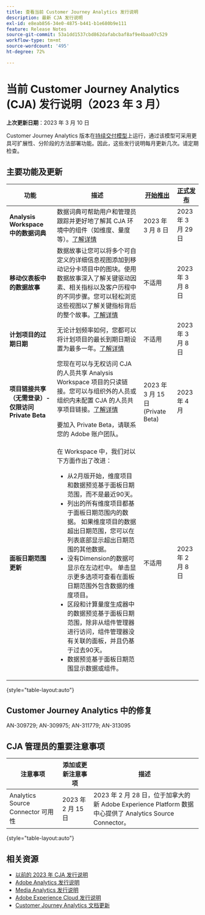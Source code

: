 ```yaml
---
title: 查看当前 Customer Journey Analytics 发行说明
description: 最新 CJA 发行说明
exl-id: e8eab856-34e0-4875-b441-b1e680b9e111
feature: Release Notes
source-git-commit: 53a1dd1537cbd862dafabcbaf8af9e4baa07c529
workflow-type: tm+mt
source-wordcount: '495'
ht-degree: 72%

---
```


# 当前 Customer Journey Analytics (CJA) 发行说明（2023 年 3 月）

**上次更新日期**：2023 年 3 月 10 日

Customer Journey Analytics 版本在[持续交付模型](releases.md)上运行，通过该模型可采用更具可扩展性、分阶段的方法部署功能。因此，这些发行说明每月更新几次。请定期检查。

## 主要功能及更新

| 功能 | 描述 | [开始推出](/help/release-notes/releases.md) | [正式发布](/help/release-notes/releases.md) |
| ----------- | ---------- | ----- | --- |
| **Analysis Workspace 中的数据词典** | 数据词典可帮助用户和管理员跟踪并更好地了解其 CJA 环境中的组件（如维度、量度等）。[了解详情](/help/components/data-dictionary/data-dictionary-overview.md) | 2023 年 3 月 8 日 | 2023 年 3 月 29 日 |
| **移动仪表板中的数据故事** | 数据故事让您可以将多个可自定义的详细信息视图添加到移动记分卡项目中的图块。使用数据故事深入了解关键驱动因素、相关指标以及客户历程中的不同步骤。您可以轻松浏览这些视图以了解关键指标背后的整个故事。[了解详情](/help/mobile-app/create-scorecard.md#create-data-story) | 不适用 | 2023 年 3 月 8 日 |
| **计划项目的过期日期** | 无论计划频率如何，您都可以将计划项目的最长到期日期设置为最多一年。[了解详情](/help/analysis-workspace/curate-share/t-schedule-report.md) | 不适用 | 2023 年 3 月 8 日 |
| **项目链接共享（无需登录）- 仅限访问 Private Beta** | 您现在可以与无权访问 CJA 的人员共享 Analysis Workspace 项目的只读链接。您可以与组织外的人员或组织内未配置 CJA 的人员共享项目链接。[了解详情](/help/analysis-workspace/curate-share/share-projects.md)<p>要加入 Private Beta，请联系您的 Adobe 账户团队。 | 2023 年 3 月 15 日 (Private Beta) | 2023 年 4 月 |
| **面板日期范围更新** | 在 Workspace 中，我们对以下方面作出了改进：<ul><li>从2月版开始，维度项目和数据预览基于面板日期范围，而不是最近90天。 </li><li>列出的所有维度项目都基于面板日期范围内的数据。 如果维度项目的数据超出日期范围，您可以在列表底部显示超出日期范围的其他数据。</li><li>没有Dimension的数据可显示在左边栏中。 单击显示更多选项可查看在面板日期范围外包含数据的维度项目。</li><li>区段和计算量度生成器中的数据预览基于面板日期范围，除非从组件管理器进行访问，组件管理器没有关联的面板，并且仍基于过去90天。</li><li>数据预览基于面板日期范围显示数据或组件。</li></ul> | 不适用 | 2023 年 2 月 8 日 |

{style="table-layout:auto"}

## Customer Journey Analytics 中的修复

AN-309729; AN-309975; AN-311779; AN-313095

## CJA 管理员的重要注意事项

| 注意事项 | 添加或更新注意事项 | 描述 |
| --- | --- | --- |
| Analytics Source Connector 可用性 | 2023 年 2 月 15 日 | 2023 年 2 月 28 日，位于加拿大的新 Adobe Experience Platform 数据中心提供了 Analytics Source Connector。 |

{style="table-layout:auto"}

## 相关资源

* [以前的 2023 年 CJA 发行说明](/help/release-notes/2023.md)
* [Adobe Analytics 发行说明](https://experienceleague.adobe.com/docs/analytics/release-notes/latest.html?lang=zh-Hans)
* [Media Analytics 发行说明](https://experienceleague.adobe.com/docs/media-analytics/using/additional-resources/release-notes.html?lang=zh-Hans)
* [Adobe Experience Cloud 发行说明](https://experienceleague.adobe.com/docs/release-notes/experience-cloud/current.html?lang=zh-Hans)
* [Customer Journey Analytics 文档更新](/help/release-notes/doc-changes.md)

